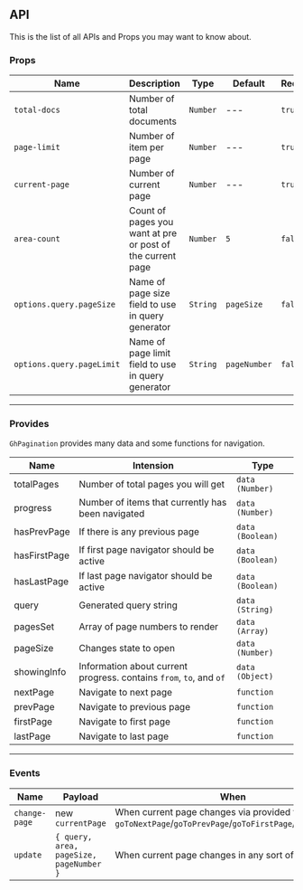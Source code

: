 ## API

This is the list of all APIs and Props you may want to know about.

### Props

Name                      | Description                                                | Type     | Default      | Required | Validation
------------------------- | ---------------------------------------------------------- | -------- | ------------ | -------- | ---------------------
`total-docs`              | Number of total documents                                  | `Number` | ---          | `true`   | Has to be real number
`page-limit`              | Number of item per page                                    | `Number` | ---          | `true`   | Has to be real number
`current-page`            | Number of current page                                     | `Number` | ---          | `true`   | Has to be real number
`area-count`              | Count of pages you want at pre or post of the current page | `Number` | `5`          | `false`  | Has to be real number
`options.query.pageSize`  | Name of page size field to use in query generator          | `String` | `pageSize`   | `false`  | ---
`options.query.pageLimit` | Name of page limit field to use in query generator         | `String` | `pageNumber` | `false`  | ---

---

### Provides

`GhPagination` provides many data and some functions for navigation.

Name         | Intension                                                           | Type
------------ | ------------------------------------------------------------------- | ----------------
totalPages   | Number of total pages you will get                                  | `data (Number)`
progress     | Number of items that currently has been navigated                   | `data (Number)`
hasPrevPage  | If there is any previous page                                       | `data (Boolean)`
hasFirstPage | If first page navigator should be active                            | `data (Boolean)`
hasLastPage  | If last page navigator should be active                             | `data (Boolean)`
query        | Generated query string                                              | `data (String)`
pagesSet     | Array of page numbers to render                                     | `data (Array)`
pageSize     | Changes state to open                                               | `data (Number)`
showingInfo  | Information about current progress. contains `from`, `to`, and `of` | `data (Object)`
nextPage     | Navigate to next page                                               | `function`
prevPage     | Navigate to previous page                                           | `function`
firstPage    | Navigate to first page                                              | `function`
lastPage     | Navigate to last page                                               | `function`

---

### Events

Name          | Payload                                 | When
------------- | --------------------------------------- | ------------------------------------------------------------------------------------------------------------------
`change-page` | new `currentPage`                       | When current page changes via provided functions like `goToNextPage`/`goToPrevPage`/`goToFirstPage`/`goToLastPage`
`update`      | `{ query, area, pageSize, pageNumber }` | When current page changes in any sort of way
